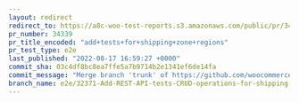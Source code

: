 ```yaml
---
layout: redirect
redirect_to: https://a8c-woo-test-reports.s3.amazonaws.com/public/pr/34339/e2e/index.html
pr_number: 34339
pr_title_encoded: "add+tests+for+shipping+zone+regions"
pr_test_type: e2e
last_published: "2022-08-17 16:59:27 +0000"
commit_sha: 03c4df8bc8ea7ffe5a7b9714b2e1341ef6de14fa
commit_message: "Merge branch 'trunk' of https://github.com/woocommerce/woocommerce in…"
branch_name: e2e/32371-Add-REST-API-tests-CRUD-operations-for-shipping-zone-regions-and-shipping-methods
---
```

